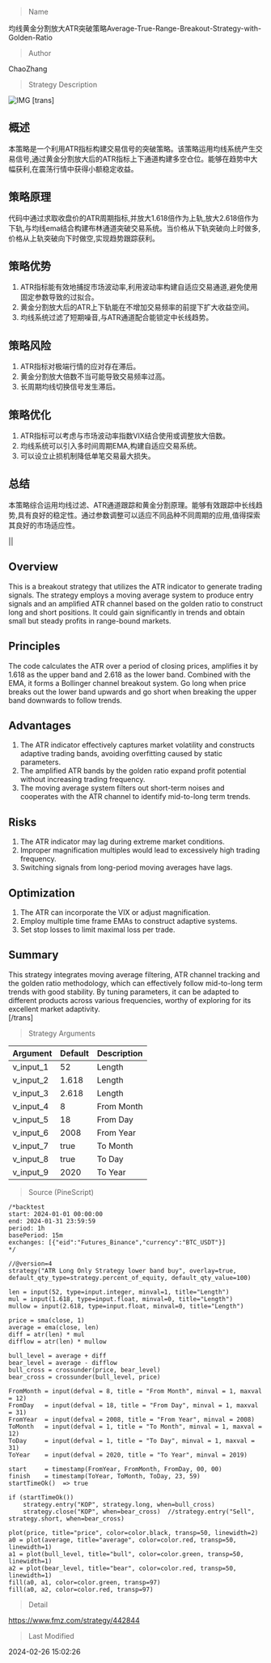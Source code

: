 
> Name

均线黄金分割放大ATR突破策略Average-True-Range-Breakout-Strategy-with-Golden-Ratio

> Author

ChaoZhang

> Strategy Description

![IMG](https://www.fmz.com/upload/asset/1a6e76dbbe7e4cef797.png)
[trans]
## 概述
本策略是一个利用ATR指标构建交易信号的突破策略。该策略运用均线系统产生交易信号,通过黄金分割放大后的ATR指标上下通道构建多空仓位。能够在趋势中大幅获利,在震荡行情中获得小额稳定收益。

## 策略原理  
代码中通过求取收盘价的ATR周期指标,并放大1.618倍作为上轨,放大2.618倍作为下轨,与均线ema结合构建布林通道突破交易系统。当价格从下轨突破向上时做多,价格从上轨突破向下时做空,实现趋势跟踪获利。

## 策略优势
1. ATR指标能有效地捕捉市场波动率,利用波动率构建自适应交易通道,避免使用固定参数导致的过拟合。
2. 黄金分割放大后的ATR上下轨能在不增加交易频率的前提下扩大收益空间。
3. 均线系统过滤了短期噪音,与ATR通道配合能锁定中长线趋势。

## 策略风险 
1. ATR指标对极端行情的应对存在滞后。  
2. 黄金分割放大倍数不当可能导致交易频率过高。
3. 长周期均线切换信号发生滞后。

## 策略优化
1. ATR指标可以考虑与市场波动率指数VIX结合使用或调整放大倍数。  
2. 均线系统可以引入多时间周期EMA,构建自适应交易系统。
3. 可以设立止损机制降低单笔交易最大损失。

## 总结
本策略综合运用均线过滤、ATR通道跟踪和黄金分割原理。能够有效跟踪中长线趋势,具有良好的稳定性。通过参数调整可以适应不同品种不同周期的应用,值得探索其良好的市场适应性。

||

## Overview  
This is a breakout strategy that utilizes the ATR indicator to generate trading signals. The strategy employs a moving average system to produce entry signals and an amplified ATR channel based on the golden ratio to construct long and short positions. It could gain significantly in trends and obtain small but steady profits in range-bound markets.

## Principles
The code calculates the ATR over a period of closing prices, amplifies it by 1.618 as the upper band and 2.618 as the lower band. Combined with the EMA, it forms a Bollinger channel breakout system. Go long when price breaks out the lower band upwards and go short when breaking the upper band downwards to follow trends.  

## Advantages 
1. The ATR indicator effectively captures market volatility and constructs adaptive trading bands, avoiding overfitting caused by static parameters.
2. The amplified ATR bands by the golden ratio expand profit potential without increasing trading frequency. 
3. The moving average system filters out short-term noises and cooperates with the ATR channel to identify mid-to-long term trends.

## Risks
1. The ATR indicator may lag during extreme market conditions.   
2. Improper magnification multiples would lead to excessively high trading frequency.
3. Switching signals from long-period moving averages have lags.  

## Optimization
1. The ATR can incorporate the VIX or adjust magnification.   
2. Employ multiple time frame EMAs to construct adaptive systems.  
3. Set stop losses to limit maximal loss per trade.   

## Summary
This strategy integrates moving average filtering, ATR channel tracking and the golden ratio methodology, which can effectively follow mid-to-long term trends with good stability. By tuning parameters, it can be adapted to different products across various frequencies, worthy of exploring for its excellent market adaptivity.  
[/trans]

> Strategy Arguments



|Argument|Default|Description|
|----|----|----|
|v_input_1|52|Length|
|v_input_2|1.618|Length|
|v_input_3|2.618|Length|
|v_input_4|8|From Month|
|v_input_5|18|From Day|
|v_input_6|2008|From Year|
|v_input_7|true|To Month|
|v_input_8|true|To Day|
|v_input_9|2020|To Year|


> Source (PineScript)

``` pinescript
/*backtest
start: 2024-01-01 00:00:00
end: 2024-01-31 23:59:59
period: 1h
basePeriod: 15m
exchanges: [{"eid":"Futures_Binance","currency":"BTC_USDT"}]
*/

//@version=4
strategy("ATR Long Only Strategy lower band buy", overlay=true, default_qty_type=strategy.percent_of_equity, default_qty_value=100)

len = input(52, type=input.integer, minval=1, title="Length")
mul = input(1.618, type=input.float, minval=0, title="Length")
mullow = input(2.618, type=input.float, minval=0, title="Length")

price = sma(close, 1)
average = ema(close, len)
diff = atr(len) * mul
difflow = atr(len) * mullow

bull_level = average + diff
bear_level = average - difflow
bull_cross = crossunder(price, bear_level)
bear_cross = crossunder(bull_level, price)

FromMonth = input(defval = 8, title = "From Month", minval = 1, maxval = 12)
FromDay   = input(defval = 18, title = "From Day", minval = 1, maxval = 31)
FromYear  = input(defval = 2008, title = "From Year", minval = 2008)
ToMonth   = input(defval = 1, title = "To Month", minval = 1, maxval = 12)
ToDay     = input(defval = 1, title = "To Day", minval = 1, maxval = 31)
ToYear    = input(defval = 2020, title = "To Year", minval = 2019)

start     = timestamp(FromYear, FromMonth, FromDay, 00, 00)  
finish    = timestamp(ToYear, ToMonth, ToDay, 23, 59)       
startTimeOk()  => true

if (startTimeOk())
    strategy.entry("KOP", strategy.long, when=bull_cross)
    strategy.close("KOP", when=bear_cross)  //strategy.entry("Sell", strategy.short, when=bear_cross)

plot(price, title="price", color=color.black, transp=50, linewidth=2)
a0 = plot(average, title="average", color=color.red, transp=50, linewidth=1)
a1 = plot(bull_level, title="bull", color=color.green, transp=50, linewidth=1)
a2 = plot(bear_level, title="bear", color=color.red, transp=50, linewidth=1)
fill(a0, a1, color=color.green, transp=97)
fill(a0, a2, color=color.red, transp=97)
```

> Detail

https://www.fmz.com/strategy/442844

> Last Modified

2024-02-26 15:02:26
